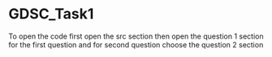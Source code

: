 # GDSC_Task1
To open the code first open the src section then open the question 1 section for the first question and for second question choose the question 2 section 
